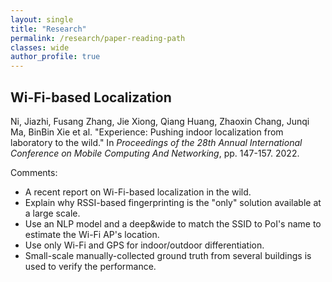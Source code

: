 ```yaml
---
layout: single
title: "Research"
permalink: /research/paper-reading-path
classes: wide
author_profile: true
---
```


## Wi-Fi-based Localization

Ni, Jiazhi, Fusang Zhang, Jie Xiong, Qiang Huang, Zhaoxin Chang, Junqi Ma, BinBin Xie et al. "Experience: Pushing indoor localization from laboratory to the wild." In *Proceedings of the 28th Annual International Conference on Mobile Computing And Networking*, pp. 147-157. 2022.

Comments: 

* A recent report on Wi-Fi-based localization in the wild. 
* Explain why RSSI-based fingerprinting is the "only" solution available at a large scale.
* Use an NLP model and a deep&wide to match the SSID to PoI's name to estimate the Wi-Fi AP's location. 
* Use only Wi-Fi and GPS for indoor/outdoor differentiation.
* Small-scale manually-collected ground truth from several buildings is used to verify the performance.

